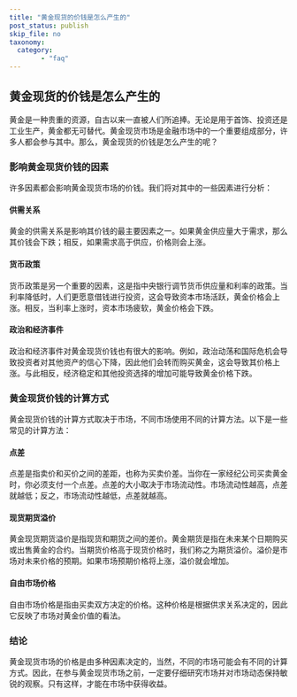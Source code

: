 ```yaml
---
title: "黄金现货的价钱是怎么产生的"
post_status: publish
skip_file: no
taxonomy:
  category:
        - "faq"
---
```


## 黄金现货的价钱是怎么产生的

黄金是一种贵重的资源，自古以来一直被人们所追捧。无论是用于首饰、投资还是工业生产，黄金都无可替代。黄金现货市场是金融市场中的一个重要组成部分，许多人都会参与其中。那么，黄金现货的价钱是怎么产生的呢？

### 影响黄金现货价钱的因素

许多因素都会影响黄金现货市场的价钱。我们将对其中的一些因素进行分析：

#### 供需关系

黄金的供需关系是影响其价钱的最主要因素之一。如果黄金供应量大于需求，那么其价钱会下跌；相反，如果需求高于供应，价格则会上涨。

#### 货币政策

货币政策是另一个重要的因素，这是指中央银行调节货币供应量和利率的政策。当利率降低时，人们更愿意借钱进行投资，这会导致资本市场活跃，黄金价格会上涨。相反，当利率上涨时，资本市场疲软，黄金价格会下跌。

#### 政治和经济事件

政治和经济事件对黄金现货价钱也有很大的影响。例如，政治动荡和国际危机会导致投资者对其他资产的信心下降，因此他们会转而购买黄金，这会导致其价格上涨。与此相反，经济稳定和其他投资选择的增加可能导致黄金价格下跌。

### 黄金现货价钱的计算方式

黄金现货价钱的计算方式取决于市场，不同市场使用不同的计算方法。以下是一些常见的计算方法：

#### 点差

点差是指卖价和买价之间的差距，也称为买卖价差。当你在一家经纪公司买卖黄金时，你必须支付一个点差。点差的大小取决于市场流动性。市场流动性越高，点差就越低；反之，市场流动性越低，点差就越高。

#### 现货期货溢价

黄金现货期货溢价是指现货和期货之间的差价。黄金期货是指在未来某个日期购买或出售黄金的合约。当期货价格高于现货价格时，我们称之为期货溢价。溢价是市场对未来价格的预期。如果市场预期价格将上涨，溢价就会增加。

#### 自由市场价格

自由市场价格是指由买卖双方决定的价格。这种价格是根据供求关系决定的，因此它反映了市场对黄金价值的看法。

### 结论

黄金现货市场的价格是由多种因素决定的，当然，不同的市场可能会有不同的计算方式。因此，在参与黄金现货市场之前，一定要仔细研究市场并对市场动态保持敏锐的观察。只有这样，才能在市场中获得收益。
